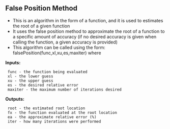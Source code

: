 
## False Position Method
  * This is an algorithm in the form of a function, and it is used to estimates the root of a given function
  * It uses the false position method to approximate the root of a function to a specific amount of accuracy (if no desired accuracy is given when calling the function, a given accuracy is provided)
  * This algorithm can be called using the form: falsePosition(func,xl,xu,es,maxiter) where
  
  **Inputs:**
  
     func - the function being evaluated
     xl - the lower guess
     xu - the upper guess
     es - the desired relative error
     maxiter - the maximum number of iterations desired
  
  **Outputs:**
  
     root - the estimated root location
     fx - the function evaluated at the root location
     ea - the approximate relative error (%)
     iter - how many iterations were performed
  
